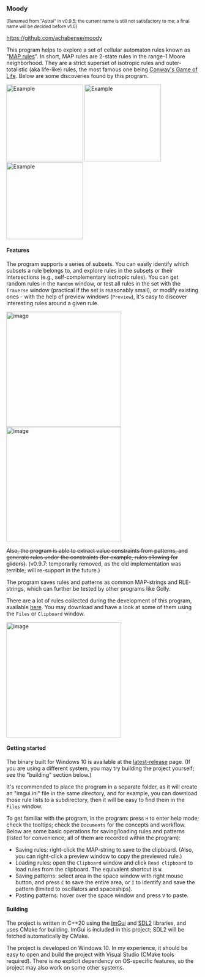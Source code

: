 ### Moody
<p><sub>
(Renamed from "Astral" in v0.9.5; the current name is still not satisfactory to me; a final name will be decided before v1.0)
</sub></p>

https://github.com/achabense/moody

This program helps to explore a set of cellular automaton rules known as "[MAP rules](https://golly.sourceforge.io/Help/Algorithms/QuickLife.html#map)". In short, MAP rules are 2-state rules in the range-1 Moore neighborhood. They are a strict superset of isotropic rules and outer-totalistic (aka life-like) rules, the most famous one being [Conway's Game of Life](https://conwaylife.com/wiki/Conway%27s_Game_of_Life). Below are some discoveries found by this program.

<img width="200" alt="Example" src="https://github.com/user-attachments/assets/bc5024d7-e27e-4a66-9c31-3dd3551dc693">
<img width="200" alt="Example" src="https://github.com/user-attachments/assets/3b0099f6-f634-4e47-be9d-b61c3d5f4d7b">
<img width="200" alt="Example" src="https://github.com/user-attachments/assets/2b7afd32-7b92-43cb-8f98-ae523d3221b6">

#### Features
The program supports a series of subsets. You can easily identify which subsets a rule belongs to, and explore rules in the subsets or their intersections (e.g., self-complementary isotropic rules). You can get random rules in the `Random` window, or test all rules in the set with the `Traverse` window (practical if the set is reasonably small), or modify existing ones - with the help of preview windows (`Preview`), it's easy to discover interesting rules around a given rule.

<img width="300" alt="image" src="https://github.com/user-attachments/assets/cf4afd1a-7817-41e0-bcc7-9100fcbc4362">
<img width="300" alt="image" src="https://github.com/user-attachments/assets/d1d01887-2f46-425b-ba0c-fb9b8f9f1ce5">

~~Also, the program is able to extract value constraints from patterns, and generate rules under the constraints (for example, rules allowing for gliders).~~ (v0.9.7: temporarily removed, as the old implementation was terrible; will re-support in the future.)

The program saves rules and patterns as common MAP-strings and RLE-strings, which can further be tested by other programs like Golly.

There are a lot of rules collected during the development of this program, available [here](https://github.com/achabense/moody/tree/main/rules). You may download and have a look at some of them using the `Files` or `Clipboard` window.

<img width="300" alt="image" src="https://github.com/user-attachments/assets/ac885633-6ee1-480c-bd79-f47f23c8af62">

#### Getting started
The binary built for Windows 10 is available at the [latest-release](https://github.com/achabense/moody/releases/latest) page. (If you are using a different system, you may try building the project yourself; see the "building" section below.)

It's recommended to place the program in a separate folder, as it will create an "imgui.ini" file in the same directory, and for example, you can download those rule lists to a subdirectory, then it will be easy to find them in the `Files` window.

To get familiar with the program, in the program: press `H` to enter help mode; check the tooltips; check the `Documents` for the concepts and workflow. Below are some basic operations for saving/loading rules and patterns (listed for convenience; all of them are recorded within the program):
- Saving rules: right-click the MAP-string to save to the clipboard. (Also, you can right-click a preview window to copy the previewed rule.)
- Loading rules: open the `Clipboard` window and click `Read clipboard` to load rules from the clipboard. The equivalent shortcut is `W`.
- Saving patterns: select area in the space window with right mouse button, and press `C` to save the entire area, or `I` to identify and save the pattern (limited to oscillators and spaceships).
- Pasting patterns: hover over the space window and press `V` to paste.

#### Building
The project is written in C++20 using the [ImGui](https://github.com/ocornut/imgui) and [SDL2](https://github.com/libsdl-org/SDL) libraries, and uses CMake for building. ImGui is included in this project; SDL2 will be fetched automatically by CMake.

The project is developed on Windows 10. In my experience, it should be easy to open and build the project with Visual Studio (CMake tools required). There is no explicit dependency on OS-specific features, so the project may also work on some other systems.
